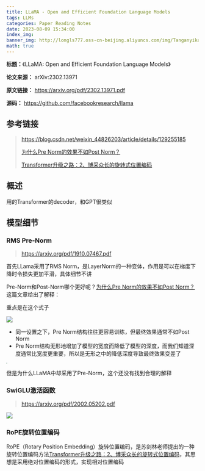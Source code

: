 ```yaml
---
title: LLaMA - Open and Efficient Foundation Language Models
tags: LLMs
categories: Paper Reading Notes
date: 2023-08-09 15:34:00
index_img: 
banner_img: http://longls777.oss-cn-beijing.aliyuncs.com/img/Tanganyika_Alpaca_2021_CS2-683x1024.jpg
math: true
---
```


**标题：**《LLaMA: Open and Efficient Foundation Language Models》

**论文来源：** arXiv:2302.13971

**原文链接：**  https://arxiv.org/pdf/2302.13971.pdf

**源码：** https://github.com/facebookresearch/llama



## 参考链接

> https://blog.csdn.net/weixin_44826203/article/details/129255185
>
> [为什么Pre Norm的效果不如Post Norm？](https://kexue.fm/archives/9009)
>
> [Transformer升级之路：2、博采众长的旋转式位置编码](https://kexue.fm/archives/9009)



## 概述

用的Transformer的decoder，和GPT很类似

## 模型细节

### RMS Pre-Norm

> https://arxiv.org/pdf/1910.07467.pdf



首先LLama采用了RMS Norm，是LayerNorm的一种变体，作用是可以在梯度下降时令损失更加平滑，具体细节不讲



Pre-Norm和Post-Norm哪个更好呢？[为什么Pre Norm的效果不如Post Norm？](https://kexue.fm/archives/9009)这篇文章给出了解释：

重点是在这个式子

![](http://longls777.oss-cn-beijing.aliyuncs.com/img/image-20230809161116042.png)

- 同一设置之下，Pre Norm结构往往更容易训练，但最终效果通常不如Post Norm
- Pre Norm结构无形地增加了模型的宽度而降低了模型的深度，而我们知道深度通常比宽度更重要，所以是无形之中的降低深度导致最终效果变差了

<img src="http://longls777.oss-cn-beijing.aliyuncs.com/img/image-20230809160712945.png" style="zoom:15%;" />



但是为什么LLaMA中却采用了Pre-Norm，这个还没有找到合理的解释



### SwiGLU激活函数

> https://arxiv.org/pdf/2002.05202.pdf



![](http://longls777.oss-cn-beijing.aliyuncs.com/img/image-20230809161453203.png)



### RoPE旋转位置编码

RoPE（Rotary Position Embedding）旋转位置编码，是苏剑林老师提出的一种旋转位置编码方法[Transformer升级之路：2、博采众长的旋转式位置编码](https://kexue.fm/archives/8265)，其思想是采用绝对位置编码的形式，实现相对位置编码

